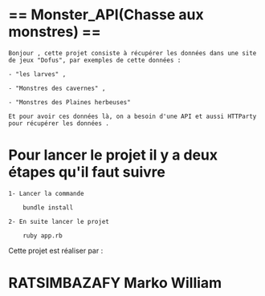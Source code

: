 # == Monster_API(Chasse aux monstres) ==

    Bonjour , cette projet consiste à récupérer les données dans une site de jeux "Dofus", par exemples de cette données :

    - "les larves" ,

    - "Monstres des cavernes" ,

    - "Monstres des Plaines herbeuses" 
    
    Et pour avoir ces données là, on a besoin d'une API et aussi HTTParty pour récupérer les données .

# Pour lancer le projet il y a deux étapes qu'il faut suivre

    1- Lancer la commande
        
        bundle install

    2- En suite lancer le projet 

        ruby app.rb

Cette projet est réaliser par :

#  RATSIMBAZAFY Marko William